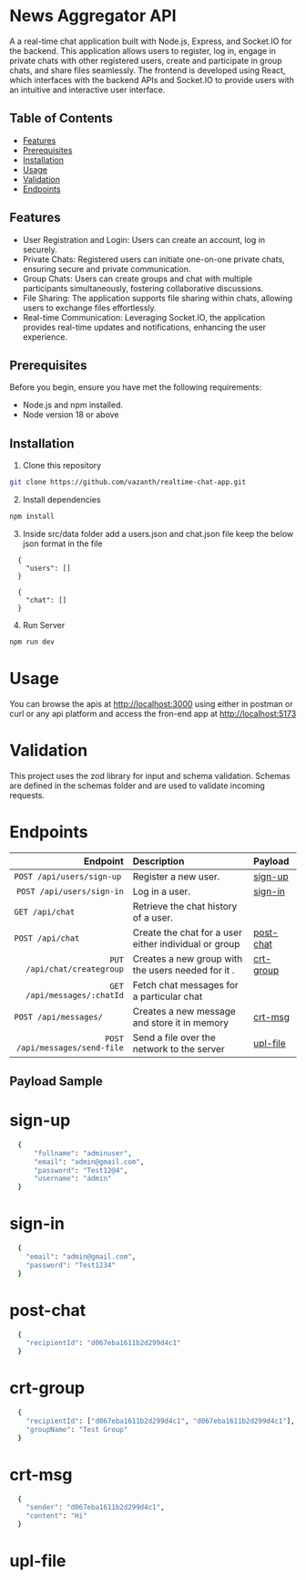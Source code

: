 # News Aggregator API

A a real-time chat application built with Node.js, Express, and Socket.IO for the backend. This application allows users to register, log in, engage in private chats with other registered users, create and participate in group chats, and share files seamlessly. The frontend is developed using React, which interfaces with the backend APIs and Socket.IO to provide users with an intuitive and interactive user interface.

## Table of Contents

- [Features](#features)
- [Prerequisites](#prerequisites)
- [Installation](#installation)
- [Usage](#usage)
- [Validation](#validation)
- [Endpoints](#endpoints)

## Features

- User Registration and Login: Users can create an account, log in securely.
- Private Chats: Registered users can initiate one-on-one private chats, ensuring secure and private communication.
- Group Chats: Users can create groups and chat with multiple participants simultaneously, fostering collaborative discussions.
- File Sharing: The application supports file sharing within chats, allowing users to exchange files effortlessly.
- Real-time Communication: Leveraging Socket.IO, the application provides real-time updates and notifications, enhancing the user experience.

## Prerequisites

Before you begin, ensure you have met the following requirements:

- Node.js and npm installed.
- Node version 18 or above

## Installation

1. Clone this repository

```bash
git clone https://github.com/vazanth/realtime-chat-app.git
```

2. Install dependencies

```bash
npm install
```

3. Inside src/data folder add a users.json and chat.json file keep the below json format in the file

```
  {
    "users": []
  }

  {
    "chat": []
  }

```

4. Run Server

```bash
npm run dev
```

# Usage

You can browse the apis at <http://localhost:3000> using either in postman or curl or any api platform and access the fron-end app at <http://localhost:5173>

# Validation

This project uses the zod library for input and schema validation. Schemas are defined in the schemas folder and are used to validate incoming requests.

# Endpoints

|                       Endpoint | Description                                           | Payload                 |
| -----------------------------: | :---------------------------------------------------- | :---------------------- |
|     `POST /api/users/sign-up ` | Register a new user.                                  | [sign-up](#sign-up)     |
|      `POST /api/users/sign-in` | Log in a user.                                        | [sign-in](#sign-in)     |
|   `GET /api/chat             ` | Retrieve the chat history of a user.                  |                         |
|   `POST /api/chat            ` | Create the chat for a user either individual or group | [post-chat](#post-chat) |
|    `PUT /api/chat/creategroup` | Creates a new group with the users needed for it .    | [crt-group](#crt-group) |
|    `GET /api/messages/:chatId` | Fetch chat messages for a particular chat             |                         |
|    `POST /api/messages/      ` | Creates a new message and store it in memory          | [crt-msg](#crt-msg)     |
| `POST /api/messages/send-file` | Send a file over the network to the server            | [upl-file](#upl-file)   |

## Payload Sample

# sign-up

```bash
  {
      "fullname": "adminuser",
      "email": "admin@gmail.com",
      "password": "Test12@4",
      "username": "admin"
  }
```

# sign-in

```bash
  {
    "email": "admin@gmail.com",
    "password": "Test1234"
  }
```

# post-chat

```bash
  {
    "recipientId": "d067eba1611b2d299d4c1"
  }
```

# crt-group

```bash
  {
    "recipientId": ["d067eba1611b2d299d4c1", "d067eba1611b2d299d4c1"],
    "groupName": "Test Group"
  }
```

# crt-msg

```bash
  {
    "sender": "d067eba1611b2d299d4c1",
    "content": "Hi"
  }
```

# upl-file

```send file as form data

```
